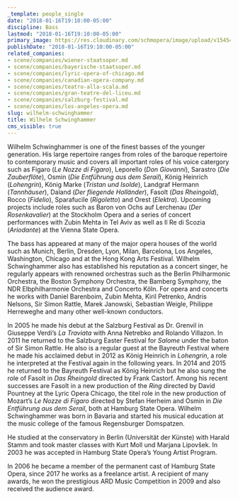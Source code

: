 ```yaml
---
_template: people_single
date: "2018-01-16T19:10:00-05:00"
discipline: Bass
lastmod: "2018-01-16T19:10:00-05:00"
primary_image: https://res.cloudinary.com/schmopera/image/upload/v1545409169/media/webhook-uploads/1516146695567/xl_2017101911475444556.jpg.jpg
publishDate: "2018-01-16T19:10:00-05:00"
related_companies:
- scene/companies/wiener-staatsoper.md
- scene/companies/bayerische-staatsoper.md
- scene/companies/lyric-opera-of-chicago.md
- scene/companies/canadian-opera-company.md
- scene/companies/teatro-alla-scala.md
- scene/companies/gran-teatre-del-liceu.md
- scene/companies/salzburg-festival.md
- scene/companies/los-angeles-opera.md
slug: wilhelm-schwinghammer
title: Wilhelm Schwinghammer
cms_visible: true
---
```


Wilhelm Schwinghammer is one of the finest basses of the younger generation. His large repertoire ranges from roles of the baroque repertoire to contemporary music and covers all important roles of his voice catergory such as Figaro (*Le Nozze di Figaro*), Leporello (*Don Giovanni*), Sarastro (*Die Zauberflöte*), Osmin (*Die Entführung aus dem Serail*), König Heinrich (*Lohengrin*), König Marke (*Tristan und Isolde*), Landgraf Hermann (*Tannhäuser*), Daland (*Der fliegende Holländer*), Fasolt (*Das Rheingold*), Rocco (*Fidelio*), Sparafucile (*Rigoletto*) and Orest (*Elektra*). Upcoming projects include roles such as Baron von Ochs auf Lerchenau (*Der Rosenkavalier*) at the Stockholm Opera and a series of concert performances with Zubin Mehta in Tel Aviv as well as Il Re di Scozia (*Ariodante*) at the Vienna State Opera.

The bass has appeared at many of the major opera houses of the world such as Munich, Berlin, Dresden, Lyon, Milan, Barcelona, Los Angeles, Washington, Chicago and at the Hong Kong Arts Festival. Wilhelm Schwinghammer also has established his reputation as a concert singer, he regularly appears with renowned orchestras such as the Berlin Philharmonic Orchestra, the Boston Symphony Orchestra, the Bamberg Symphony, the NDR Elbphilharmonie Orchestra and Concerto Köln. For opera and concerts he works with Daniel Barenboim, Zubin Mehta, Kiril Petrenko, Andris Nelsons, Sir Simon Rattle, Marek Janowski, Sebastian Weigle, Philippe Herreweghe and many other well-known conductors.

In 2005 he made his debut at the Salzburg Festival as Dr. Grenvil in Giuseppe Verdi’s *La Traviata* with Anna Netrebko and Rolando Villazon. In 2011 he returned to the Salzburg Easter Festival for *Salome* under the baton of Sir Simon Rattle. He also is a regular guest at the Bayreuth Festival where he made his acclaimed debut in 2012 as König Heinrich in *Lohengrin*, a role he interpreted at the Festival again in the following years. In 2014 and 2015 he returned to the Bayreuth Festival as König Heinrich but he also sung the role of Fasolt in *Das Rheingold* directed by Frank Castorf. Among his recent successes are Fasolt in a new production of the *Ring* directed by David Pountney at the Lyric Opera Chicago, the titel role in the new production of Mozart’s *Le Nozze di Figaro* directed by Stefan Herheim and Osmin in *Die Entführung aus dem Serail*, both at Hamburg State Opera.
Wilhelm Schwinghammer was born in Bavaria and started his musical education at the music college of the famous Regensburger Domspatzen. 

He studied at the conservatory in Berlin (Universität der Künste) with Harald Stamm and took master classes with Kurt Moll und Marjana Lipovšek. In 2003 he was accepted in Hamburg State Opera’s Young Artist Program.

In 2006 he became a member of the permanent cast of Hamburg State Opera, since 2017 he works as a freelance artist. A recipient of many awards, he won the prestigious ARD Music Competition in 2009 and also received the audience award.
